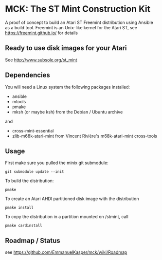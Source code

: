 MCK: The ST Mint Construction Kit
=================================

A proof of concept to build an Atari ST Freemint distribution using Ansible as a build tool.
Freemint is an Unix-like kernel for the Atari ST, see https://freemint.github.io/ for details

## Ready to use disk images for your Atari
See http://www.subsole.org/st_mint

## Dependencies
You will need a Linux system the following packages installed:
- ansible
- mtools
- pmake
- mksh (or maybe ksh)
from the Debian / Ubuntu archive

and
- cross-mint-essential
- zlib-m68k-atari-mint
from Vincent Rivière's m68k-atari-mint cross-tools

## Usage

First make sure you pulled the minix git submodule:

```
git submodule update --init
```

To build the distribution:

```
pmake
```

To create an Atari AHDI partitioned disk image with the distribution

```
pmake install
```

To copy the distribution in a partition mounted on /stmint, call
```
pmake cardinstall
```

## Roadmap / Status
see https://github.com/EmmanuelKasper/mck/wiki/Roadmap


